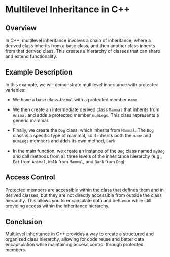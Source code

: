 # Multilevel Inheritance in C++

## Overview
In C++, multilevel inheritance involves a chain of inheritance, where a derived class inherits from a base class, and then another class inherits from that derived class. This creates a hierarchy of classes that can share and extend functionality.

## Example Description

In this example, we will demonstrate multilevel inheritance with protected variables:

- We have a base class `Animal` with a protected member `name`.
  
- We then create an intermediate derived class `Mammal` that inherits from `Animal` and adds a protected member `numLegs`. This class represents a generic mammal.

- Finally, we create the `Dog` class, which inherits from `Mammal`. The `Dog` class is a specific type of mammal, so it inherits both the `name` and `numLegs` members and adds its own method, `Bark`.

- In the main function, we create an instance of the `Dog` class named `myDog` and call methods from all three levels of the inheritance hierarchy (e.g., `Eat` from `Animal`, `Walk` from `Mammal`, and `Bark` from `Dog`).

## Access Control
Protected members are accessible within the class that defines them and in derived classes, but they are not directly accessible from outside the class hierarchy. This allows you to encapsulate data and behavior while still providing access within the inheritance hierarchy.

## Conclusion
Multilevel inheritance in C++ provides a way to create a structured and organized class hierarchy, allowing for code reuse and better data encapsulation while maintaining access control through protected members.
